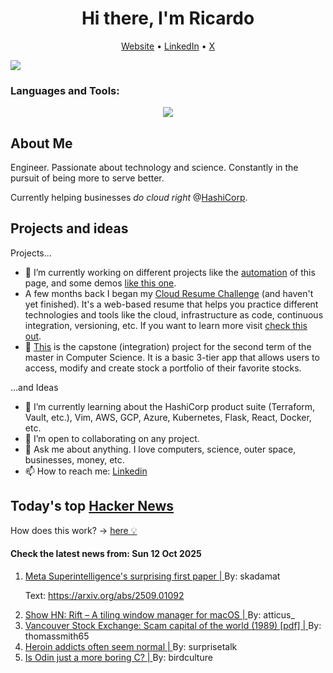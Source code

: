 
<!-- This is an HTML comment in your markdown file -->

<h1 align="center">Hi there, I'm Ricardo</h1>
<p align="center">
  <a href="https://ricardorompar.com" target="_blank">Website</a> •
  <a href="https://www.linkedin.com/in/ricardorompar/" target="_blank">LinkedIn</a> •
  <a href="https://twitter.com/ricardorompar" target="_blank">X</a>
</p>
<img src="https://badges.pufler.dev/visits/{ricardorompar}/{ricardorompar}"/>

<h3 align="left">Languages and Tools:</h3>
<p align="center">
  <a href="https://skillicons.dev" target="_blank">
    <img src="https://skillicons.dev/icons?i=terraform,aws,gcp,azure,git,python,kubernetes,react,js,docker,ubuntu" />
  </a>
</p>

<h2>About Me</h2>
Engineer. Passionate about technology and science. Constantly in the pursuit of being more to serve better.

Currently helping businesses <i>do cloud right</i> @<a href="https://github.com/hashicorp" target="_blank">HashiCorp</a>.

<h2>Projects and ideas</h2>
Projects...
<ul>
  <li>🔭 I’m currently working on different projects like the <a href="https://github.com/ricardorompar/ricardorompar/blob/main/automate.py">automation</a> of this page, and some demos <a href="https://github.com/ricardorompar/boundary-ansible-demo">like this one</a>.
  </li>

  <li >A few months back I began my <a href="https://github.com/ricardorompar/cloudResumeChallenge">Cloud Resume Challenge</a> (and haven't yet finished). It's a web-based resume that helps you practice different technologies and tools like the cloud, infrastructure as code, continuous integration, versioning, etc. If you want to learn more visit <a href="https://cloudresumechallenge.dev/docs/the-challenge/aws/" target="_blank">check this out</a>.
  </li>

  <li>🔭 <a href="https://github.com/ricardorompar/capstoneT2">This</a> is the capstone (integration) project for the second term of the master in Computer Science. It is a basic 3-tier app that allows users to access, modify and create stock a portfolio of their favorite stocks.
  </li>
</ul>
...and Ideas
<ul>
  <li>🌱 I’m currently learning about the HashiCorp product suite (Terraform, Vault, etc.), Vim, AWS, GCP, Azure, Kubernetes, Flask, React, Docker, etc.
  </li>
  <li>👯 I’m open to collaborating on any project.</li>
  <li>💬 Ask me about anything. I love computers, science, outer space, businesses, money, etc.</li>
  <li>📫 How to reach me: <a href="https://www.linkedin.com/in/ricardorompar/" target="_blank">Linkedin</a></li>
</ul>

<h2>Today's top <a href='https://news.ycombinator.com/' target="_blank">Hacker News</a></h2>
How does this work? -> <a href='./AUTOMATIC.md'>here 💡</a>

<h4>Check the latest news from: Sun 12 Oct 2025</h4>
<ol>
<li>
    <a href=https://paddedinputs.substack.com/p/meta-superintelligences-surprising target="_blank">
        Meta Superintelligence's surprising first paper |
    </a>
    By: skadamat
</li>

<p>
Text: <a href="https:&#x2F;&#x2F;arxiv.org&#x2F;abs&#x2F;2509.01092" rel="nofollow">https:&#x2F;&#x2F;arxiv.org&#x2F;abs&#x2F;2509.01092</a> </br>
</p>

<li>
    <a href=https://github.com/acsandmann/rift target="_blank">
        Show HN: Rift – A tiling window manager for macOS |
    </a>
    By: atticus_
</li>

<li>
    <a href=https://scamcouver.wordpress.com/wp-content/uploads/2012/04/scam-capital.pdf target="_blank">
        Vancouver Stock Exchange: Scam capital of the world (1989) [pdf] |
    </a>
    By: thomassmith65
</li>

<li>
    <a href=https://justismills.substack.com/p/heroin-addicts-often-seem-normal target="_blank">
        Heroin addicts often seem normal |
    </a>
    By: surprisetalk
</li>

<li>
    <a href=https://dayvster.com/blog/is-odin-just-a-more-boring-c/ target="_blank">
        Is Odin just a more boring C? |
    </a>
    By: birdculture
</li>
</ol>